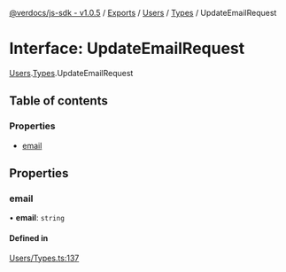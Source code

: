 [@verdocs/js-sdk - v1.0.5](../README.md) / [Exports](../modules.md) / [Users](../modules/Users.md) / [Types](../modules/Users.Types.md) / UpdateEmailRequest

# Interface: UpdateEmailRequest

[Users](../modules/Users.md).[Types](../modules/Users.Types.md).UpdateEmailRequest

## Table of contents

### Properties

- [email](Users.Types.UpdateEmailRequest.md#email)

## Properties

### email

• **email**: `string`

#### Defined in

[Users/Types.ts:137](https://github.com/Verdocs/js-sdk/blob/main/src/Users/Types.ts#L137)
